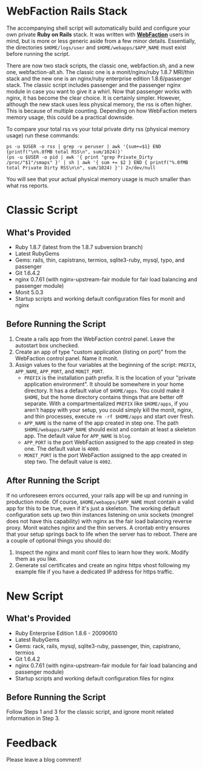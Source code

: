 # WebFaction Rails Stack
The accompanying shell script will automatically build and configure your own
private **Ruby on Rails** stack. It was written with
**[WebFaction](http://www.webfaction.com/?affiliate=rzownir)** users in
mind, but is more or less generic aside from a few minor details. Essentially,
the directories `$HOME/logs/user` and `$HOME/webapps/$APP_NAME` must exist
before running the script.

There are now two stack scripts, the classic one, webfaction.sh, and a new one,
webfaction-alt.sh. The classic one is a monit/nginx/ruby 1.8.7 MRI/thin stack
and the new one is an nginx/ruby enterprise edition 1.8.6/passenger stack. The
classic script includes passenger and the passenger nginx module in case you
want to give it a whirl. Now that passenger works with nginx, it has become the
clear choice. It is certainly simpler. However, although the new stack uses less
physical memory, the rss is often higher. This is because of multiple counting.
Depending on how WebFaction meters memory usage, this could be a practical
downside.

To compare your total rss vs your total private dirty rss (physical memory usage) run these commands:

	ps -u $USER -o rss | grep -v peruser | awk '{sum+=$1} END {printf("\n%.0fMB total RSS\n", sum/1024)}'
	(ps -u $USER -o pid | awk '{ print "grep Private_Dirty /proc/"$1"/smaps" }' | sh | awk '{ sum += $2 } END { printf("%.0fMB total Private Dirty RSS\n\n", sum/1024) }') 2>/dev/null

You will see that your actual physical memory usage is much smaller than what rss
reports.

# Classic Script
## What's Provided
* Ruby 1.8.7 (latest from the 1.8.7 subversion branch)
* Latest RubyGems
* Gems: rails, thin, capistrano, termios, sqlite3-ruby, mysql, typo, and passenger
* Git 1.6.4.2
* nginx 0.7.61 (with nginx-upstream-fair module for fair load balancing and passenger module)
* Monit 5.0.3
* Startup scripts and working default configuration files for monit and nginx

## Before Running the Script
1. Create a rails app from the WebFaction control panel. Leave the autostart
   box unchecked.
2. Create an app of type "custom application (listing on port)" from the
   WebFaction control panel. Name it monit.
3. Assign values to the four variables at the beginning of the script:
   `PREFIX`, `APP_NAME`, `APP_PORT`, and `MONIT_PORT`.
     * `PREFIX` is the installation path prefix. It is the location of your
       "private application environment". It should be somewhere in your home
       directory. It has a default value of `$HOME/apps`. You could make it
       `$HOME`, but the home directory contains things that are better off
       separate. With a compartmentalized `PREFIX` like `$HOME/apps`, if you
       aren't happy with your setup, you could simply kill the monit, nginx,
       and thin processes, execute `rm -rf $HOME/apps` and start over fresh.
     * `APP_NAME` is the name of the app created in step one. The path
       `$HOME/webapps/$APP_NAME` should exist and contain at least a skeleton
       app. The default value for `APP_NAME` is `blog`.
     * `APP_PORT` is the port WebFaction assigned to the app created in step
       one. The default value is `4000`.
     * `MONIT_PORT` is the port WebFaction assigned to the app created in step
       two. The default value is `4002`.

## After Running the Script
If no unforeseen errors occurred, your rails app will be up and running in
production mode. Of course, `$HOME/webapps/$APP_NAME` must contain a
valid app for this to be true, even if it's just a skeleton. The working
default configuration sets up two thin instances listening on unix sockets
(mongrel does not have this capability) with nginx as the fair load balancing
reverse proxy. Monit watches nginx and the thin servers. A crontab entry
ensures that your setup springs back to life when the server has to reboot.
There are a couple of optional things you should do:

1. Inspect the nginx and monit conf files to learn how they work.
   Modify them as you like.
2. Generate ssl certificates and create an nginx https vhost following my
   example file if you have a dedicated IP address for https traffic.

# New Script
## What's Provided
* Ruby Enterprise Edition 1.8.6 - 20090610
* Latest RubyGems
* Gems: rack, rails, mysql, sqlite3-ruby, passenger, thin, capistrano, termios
* Git 1.6.4.2
* nginx 0.7.61 (with nginx-upstream-fair module for fair load balancing and passenger module)
* Startup scripts and working default configuration files for nginx

## Before Running the Script
Follow Steps 1 and 3 for the classic script, and ignore monit related
information in Step 3.

# Feedback
Please leave a blog comment!
